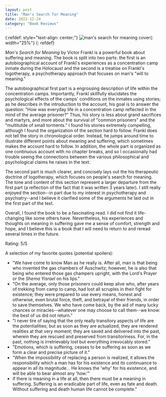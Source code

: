 ```yaml
---
layout: post
title: "Man's Search for Meaning"
date: 2022-12-24
category: "Book Reviews"
---
```


{:refdef: style="text-align: center;"}
![man's search for meaning cover](https://ryanlu41.github.io/images/blog/mans_search_for_meaning_cover.jpeg){: width="25%"}
{: refdef}


*Man's Search for Meaning* by Victor Frankl is a powerful book about suffering and meaning. The book is split into two parts: the first is an autobiographical account of Frankl's experiences as a concentration camp inmate during the Holocaust and the second is a treatise on Frankl's logotherapy, a psychotherapy approach that focuses on man's "will to meaning."

The autobiographical first part is a engrossing description of life within the concentration camps. Importantly, Frankl skillfully elucidates the psychological effects of the camps' conditions on the inmates using stories; as he describes in the introduction to the account, his goal is to answer the question: "How was everyday life in a concentration camp reflected in the mind of the average prisoner?" Thus, his story is less about grand sacrifices and martyrs, and more about the survival of "common prisoners" and the "multitutde of small torments." I found his stories extremely compelling, although I found the organization of the section hard to follow. Frankl does not tell the story in chronological order. Instead, he jumps around time to illustrate different points about meaning and suffering, which sometimes makes the account hard to follow. In addition, the whole part is organized as one continuous account with no chapter breaks, and so I occasionally had trouble seeing the connections between the various philosophical and psychological claims he raises in the text. 

The second part is much clearer, and concisely lays out the his therapeutic doctrine of logotherapy, which focuses on people's search for meaning. The tone and content of this section represent a larger departure from the first part (a reflection of the fact that it was written 3 years later). I still really enjoyed the section--in part due to my interest in psychotherapy and psychiatry--and I believe it clarified some of the arguments he laid out in the first part of the text. 

Overall, I found the book to be a fascinating read. I did not find it life-changing like some others have. Nevertheless, his experiences and thoughts on meaning in suffering gave me a sense of comfort, strength and hope, and I believe this is a book that I will need to return to and reread several times in the future. 

Rating: 5/5

A selection of my favorite quotes (potential spoilers):
* "We have come to know Man as he really is. After all, man is that being who invented the gas chambers of Auschwitz; however, he is also that being who entered those gas champers upright, with the Lord's Prayer or the *Shema Yisrael* on his lips."
* "On the average, only those prisoners could keep alive who, after years of trekking from camp to camp, had lost all scruples in their fight for existence; they were prepared to use every means, honest and otherwise, even brutal force, theft, and betrayal of their friends, in order to save themselves. We who have come back, by the aid of many lucky chances or miracles--whatever one may choose to call them--we know: the best of us did not return."
* "I never tire of saying that the only really transitory aspects of life are the potentialities; but as soon as they are actualized, they are rendered realities at that very moment; they are saved and delivered into the past, wherein they are rescued and preserved from transitoriness. For, in the past, nothing is irretrievably lost but everything irrevocably stored."
* "Emotions, which is suffering, ceases to be suffering as soon as we form a clear and precise picture of it."
* "When the impossibility of replacing a person is realized, it allows the responsibility which a man has for his existence and its continuance to appear in all its magnitude... He knows the 'why' for his existence, and will be able to bear almost any 'how.'"
* If there is meaning in a life at all, then there must be a meaning in suffering. Suffering is an eradicable part of life, even as fate and death. Without suffering and death human life cannot be complete."